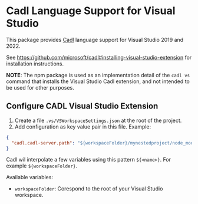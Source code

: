 # Cadl Language Support for Visual Studio

This package provides [Cadl](https://github.com/microsoft/cadl) language support for Visual Studio 2019 and 2022.

See https://github.com/microsoft/cadl#installing-visual-studio-extension for installation instructions.

**NOTE**: The npm package is used as an implementation detail of the `cadl vs` command that installs the Visual Studio Cadl extension, and not intended to be used for other purposes.

## Configure CADL Visual Studio Extension

1. Create a file `.vs/VSWorkspaceSettings.json` at the root of the project.
2. Add configuration as key value pair in this file. Example:

```json
{
  "cadl.cadl-server.path": "${workspaceFolder}/mynestedproject/node_modules/@cadl-lang/compiler"
}
```

Cadl wil interpolate a few variables using this pattern `${<name>}`. For example `${workspaceFolder}`.

Available variables:

- `workspaceFolder`: Corespond to the root of your Visual Studio workspace.
